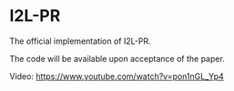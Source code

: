 # I2L-PR
The official implementation of I2L-PR.

The code will be available upon acceptance of the paper.

Video: https://www.youtube.com/watch?v=pon1nGL_Yp4
